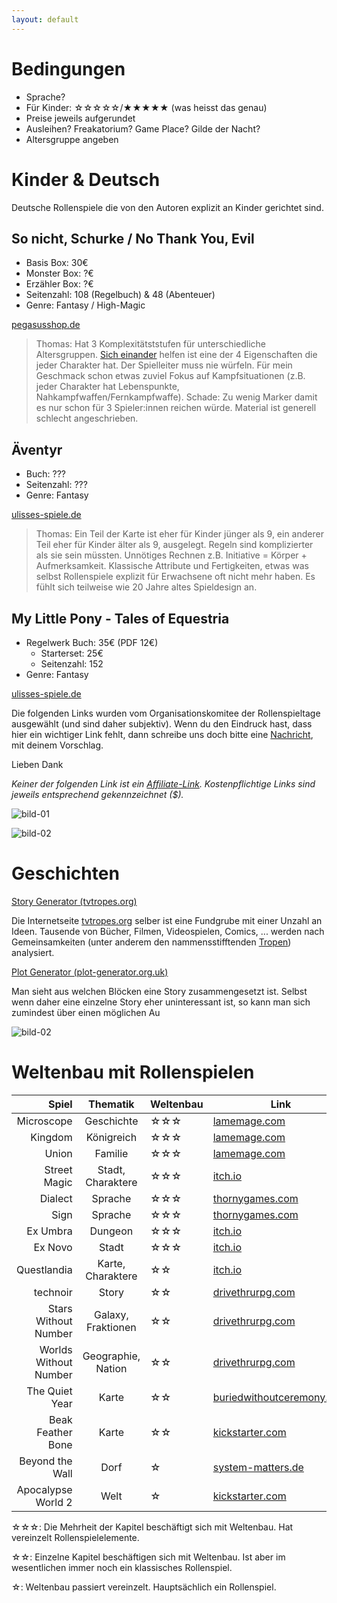 ```yaml
---
layout: default
---
```


# Bedingungen

- Sprache?
- Für Kinder: ☆☆☆☆☆/★★★★★ (was heisst das genau)
- Preise jeweils aufgerundet
- Ausleihen? Freakatorium? Game Place? Gilde der Nacht?
- Altersgruppe angeben

# Kinder & Deutsch

Deutsche Rollenspiele die von den Autoren explizit an Kinder gerichtet sind.

## So nicht, Schurke / No Thank You, Evil

- Basis Box: 30€
- Monster Box: ?€
- Erzähler Box: ?€
- Seitenzahl: 108 (Regelbuch) & 48 (Abenteuer)
- Genre: Fantasy / High-Magic

[pegasusshop.de](https://pegasusshop.de/Sortiment/Spiele/Familienspiele/441/So-nicht-Schurke)

> Thomas: Hat 3 Komplexitätststufen für unterschiedliche Altersgruppen. [Sich einander](/) helfen ist eine der 4 Eigenschaften die jeder Charakter hat. Der Spielleiter muss nie würfeln. Für mein Geschmack schon etwas zuviel Fokus auf Kampfsituationen (z.B. jeder Charakter hat Lebenspunkte, Nahkampfwaffen/Fernkampfwaffe). Schade: Zu wenig Marker damit es nur schon für 3 Spieler:innen reichen würde. Material ist generell schlecht angeschrieben.

## Äventyr

- Buch: ???
- Seitenzahl: ???
- Genre: Fantasy

[ulisses-spiele.de](https://ulisses-spiele.de/spielsysteme/aeventyr/)

> Thomas: Ein Teil der Karte ist eher für Kinder jünger als 9, ein anderer Teil eher für Kinder älter als 9, ausgelegt. Regeln sind komplizierter als sie sein müssten. Unnötiges Rechnen z.B. Initiative = Körper + Aufmerksamkeit. Klassische Attribute und Fertigkeiten, etwas was selbst Rollenspiele explizit für Erwachsene oft nicht mehr haben. Es fühlt sich teilweise wie 20 Jahre altes Spieldesign an.

## My Little Pony - Tales of Equestria

- Regelwerk Buch: 35€ (PDF 12€)
    - Starterset: 25€
    - Seitenzahl: 152
- Genre: Fantasy

[ulisses-spiele.de](https://ulisses-spiele.de/spielsysteme/toe/)

Die folgenden Links wurden vom Organisationskomitee der Rollenspieltage ausgewählt (und sind daher subjektiv). Wenn du den Eindruck hast, dass hier ein wichtiger Link fehlt, dann schreibe uns doch bitte eine [Nachricht](/kontakt), mit deinem Vorschlag.

Lieben Dank

_Keiner der folgenden Link ist ein [Affiliate-Link](https://de.wikipedia.org/wiki/Affiliate-Marketing). Kostenpflichtige Links sind jeweils entsprechend gekennzeichnet ($)._

![bild-01](./images/image-01.jpg)

![bild-02](./images/image-02.JPG)

# Geschichten

[Story Generator (tvtropes.org)](https://tvtropes.org/pmwiki/storygen.php)

Die Internetseite [tvtropes.org](https://tvtropes.org) selber ist eine Fundgrube mit einer Unzahl an Ideen. Tausende von Bücher, Filmen, Videospielen, Comics, ... werden nach Gemeinsamkeiten (unter anderem den nammensstifftenden [Tropen](https://de.wikipedia.org/wiki/Tropus_(Rhetorik))) analysiert.

[Plot Generator (plot-generator.org.uk)](https://www.plot-generator.org.uk)

Man sieht aus welchen Blöcken eine Story zusammengesetzt ist. Selbst wenn daher eine einzelne Story eher uninteressant ist, so kann man sich zumindest über einen möglichen Au

![bild-02](./images/image-02.JPG)

# Weltenbau mit Rollenspielen

| Spiel | Thematik | Weltenbau | Link |
| ---: | :---: | --- | --- |
| Microscope | Geschichte | ☆☆☆ | [lamemage.com](https://www.lamemage.com/microscope/) |
| Kingdom | Königreich | ☆☆☆ | [lamemage.com](https://www.lamemage.com/kingdom/) |
| Union | Familie | ☆☆☆ | [lamemage.com](https://www.lamemage.com/union/) |
| Street Magic | Stadt, Charaktere | ☆☆☆ | [itch.io](https://seaexcursion.itch.io/street-magic) |
| Dialect | Sprache | ☆☆☆ | [thornygames.com](https://thornygames.com/pages/dialect) |
| Sign | Sprache | ☆☆☆ | [thornygames.com](https://thornygames.com/pages/sign) |
| Ex Umbra | Dungeon | ☆☆☆ | [itch.io](https://sharkbombs.itch.io/ex-umbra) |
| Ex Novo | Stadt | ☆☆☆ | [itch.io](https://sharkbombs.itch.io/ex-novo) |
| Questlandia | Karte, Charaktere | ☆☆ | [itch.io](https://turtlebun.itch.io/questlandia) |
| technoir | Story | ☆☆ | [drivethrurpg.com](https://www.drivethrurpg.com/product/93378/Technoir) |
| Stars Without Number | Galaxy, Fraktionen | ☆☆ | [drivethrurpg.com](https://www.drivethrurpg.com/product/230009/Stars-Without-Number-Revised-Edition-Free-Version) |
| Worlds Without Number | Geographie, Nation | ☆☆ | [drivethrurpg.com](https://www.drivethrurpg.com/product/348809/Worlds-Without-Number-Free-Edition) |
| The Quiet Year | Karte | ☆☆ | [buriedwithoutceremony.com](https://buriedwithoutceremony.com/the-quiet-year) |
| Beak Feather Bone | Karte | ☆☆ | [kickstarter.com](https://www.kickstarter.com/projects/1013756372/beak-feather-and-bone-a-map-labeling-rpg) |
| Beyond the Wall | Dorf | ☆ | [system-matters.de](https://www.system-matters.de/spiele/beyond-the-wall/) |
| Apocalypse World 2 | Welt | ☆ | [kickstarter.com](https://www.kickstarter.com/projects/lumpleygames/apocalypse-world-2nd-edition?lang=de) |

☆☆☆: Die Mehrheit der Kapitel beschäftigt sich mit Weltenbau. Hat vereinzelt Rollenspielelemente.

☆☆: Einzelne Kapitel beschäftigen sich mit Weltenbau. Ist aber im wesentlichen immer noch ein klassisches Rollenspiel.

☆: Weltenbau passiert vereinzelt. Hauptsächlich ein Rollenspiel.
